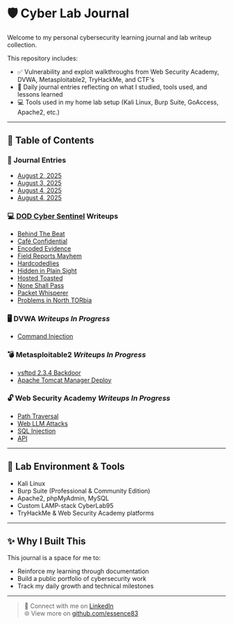 # 🛡️ Cyber Lab Journal

Welcome to my personal cybersecurity learning journal and lab writeup collection.

This repository includes:
- ✅ Vulnerability and exploit walkthroughs from Web Security Academy, DVWA, Metasploitable2, TryHackMe, and CTF's
- 🧠 Daily journal entries reflecting on what I studied, tools used, and lessons learned
- 💻 Tools used in my home lab setup (Kali Linux, Burp Suite, GoAccess, Apache2, etc.)

---

## 📁 Table of Contents

### 📝 Journal Entries
- [August 2, 2025](journal/2025-08-02.md)
- [August 3, 2025](journal/2025-08-03.md)
- [August 4, 2025](journal/2025-08-04.md)
- [August 4, 2025](journal/2025-08-05.md)


### 💻 [DOD Cyber Sentinel](dod-cyber-challenge) Writeups
- [Behind The Beat](dod-cyber-challenge/writeups/Behind-the-beat/index.md)
- [Café Confidential](dod-cyber-challenge/writeups/Café-Confidential/index.md)
- [Encoded Evidence](dod-cyber-challenge/writeups/Encoded-Evidence/index.md)
- [Field Reports Mayhem](dod-cyber-challenge/writeups/Field-Reports-Mayhem/index.md)
- [Hardcodedlies](dod-cyber-challenge/writeups/Hardcodedlies/index.md)
- [Hidden in Plain Sight](dod-cyber-challenge/writeups/Hidden-in-plain-sight/index.md)
- [Hosted Toasted](dod-cyber-challenge/writeups/Hosted-Toasted/index.md)
- [None Shall Pass](dod-cyber-challenge/writeups/None-Shall-Pass/index.md)
- [Packet Whisperer](dod-cyber-challenge/writeups/Packet-Whisperer/index.md)
- [Problems in North TORbia](dod-cyber-challenge/writeups/Problems-in-North-TORbia/index.md)

### 🖥️ DVWA *Writeups In Progress*
- [Command Injection](writeups/DVWA/command-injection.md)

### 💣 Metasploitable2 *Writeups In Progress*
- [vsftpd 2.3.4 Backdoor](writeups/metasploitable2/vsftpd-backdoor.md)
- [Apache Tomcat Manager Deploy](writeups/metasploitable2/tomcat-manager.md)

### 🔓 Web Security Academy *Writeups In Progress*
- [Path Traversal](writeups/web-security-academy/path-traversal.md)
- [Web LLM Attacks](writeups/web-security-academy/web-llm-attacks.md)
- [SQL Injection](writeups/web-security-academy/sql.md)
- [API](writeups/web-security-academy/api.md)

---

## 🚀 Lab Environment & Tools

- Kali Linux
- Burp Suite (Professional & Community Edition)
- Apache2, phpMyAdmin, MySQL
- Custom LAMP-stack CyberLab95
- TryHackMe & Web Security Academy platforms

---

## ✨ Why I Built This

This journal is a space for me to:
- Reinforce my learning through documentation
- Build a public portfolio of cybersecurity work
- Track my daily growth and technical milestones

---

> 📌 Connect with me on [LinkedIn](https://linkedin.com/in/essence-d)  
> 🌐 View more on [github.com/essence83](https://github.com/essenced83)
